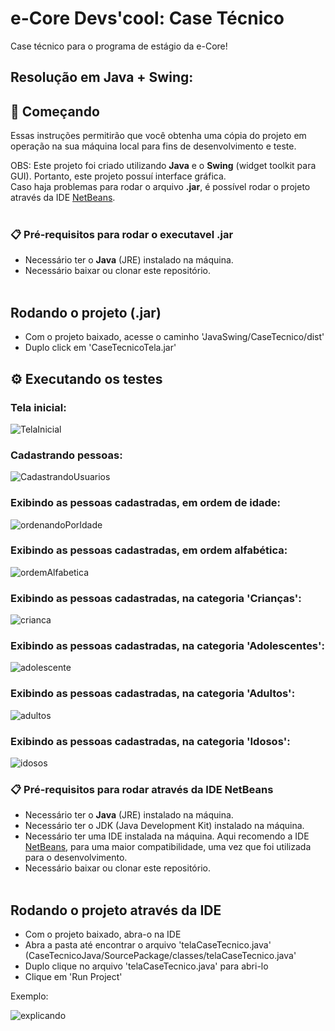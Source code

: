 # e-Core Devs'cool: Case Técnico

Case técnico para o programa de estágio da e-Core!

## Resolução em Java + Swing:

## 🚀 Começando

Essas instruções permitirão que você obtenha uma cópia do projeto em operação na sua máquina local para fins de desenvolvimento e teste.

OBS: Este projeto foi criado utilizando **Java** e o **Swing** (widget toolkit para GUI). Portanto, este projeto possuí interface gráfica. <br>
Caso haja problemas para rodar o arquivo **.jar**, é possível rodar o projeto através da IDE [NetBeans](https://netbeans.apache.org/).<br><br>

### 📋 Pré-requisitos para rodar o executavel .jar

* Necessário ter o **Java** (JRE) instalado na máquina.
* Necessário baixar ou clonar este repositório. <br><br>

## Rodando o projeto (.jar)

* Com o projeto baixado, acesse o caminho 'JavaSwing/CaseTecnico/dist'
* Duplo click em 'CaseTecnicoTela.jar'


## ⚙️ Executando os testes

### Tela inicial:
![TelaInicial](https://user-images.githubusercontent.com/72152596/185810173-a43571a6-2131-4a85-be0a-2cd347d0275c.png)


### Cadastrando pessoas:
![CadastrandoUsuarios](https://user-images.githubusercontent.com/72152596/185810184-a8cf0387-e5a9-4c5d-b1ef-ea96f3b6ea9d.png)



### Exibindo as pessoas cadastradas, em ordem de idade:
![ordenandoPorIdade](https://user-images.githubusercontent.com/72152596/185810189-eb4d57c6-a516-4128-9833-b07a4732ef3f.png)



### Exibindo as pessoas cadastradas, em ordem alfabética:
![ordemAlfabetica](https://user-images.githubusercontent.com/72152596/185810195-e03c1557-f93e-4859-8d36-c894b614131b.png)



### Exibindo as pessoas cadastradas, na categoria 'Crianças':
![crianca](https://user-images.githubusercontent.com/72152596/185810197-2e2e6ab8-457f-4c81-8025-d8fe1a165c67.png)



### Exibindo as pessoas cadastradas, na categoria 'Adolescentes':
![adolescente](https://user-images.githubusercontent.com/72152596/185810201-1f0fd18b-6a90-4171-add8-e71b3ddf56f3.png)



### Exibindo as pessoas cadastradas, na categoria 'Adultos':
![adultos](https://user-images.githubusercontent.com/72152596/185810204-9cbd91b0-5353-476d-a853-87235b93c70f.png)



### Exibindo as pessoas cadastradas, na categoria 'Idosos':
![idosos](https://user-images.githubusercontent.com/72152596/185810206-95a9eb73-bb98-43d8-8fe7-dff622dcc990.png)


### 📋 Pré-requisitos para rodar através da IDE NetBeans

* Necessário ter o **Java** (JRE) instalado na máquina.
* Necessário ter o JDK (Java Development Kit) instalado na máquina.
* Necessário ter uma IDE instalada na máquina. Aqui recomendo a IDE [NetBeans](https://netbeans.apache.org/), para uma maior compatibilidade, uma vez que foi utilizada para o desenvolvimento.
* Necessário baixar ou clonar este repositório. <br><br>

## Rodando o projeto através da IDE

* Com o projeto baixado, abra-o na IDE
* Abra a pasta até encontrar o arquivo 'telaCaseTecnico.java' (CaseTecnicoJava/SourcePackage/classes/telaCaseTecnico.java'
* Duplo clique no arquivo 'telaCaseTecnico.java' para abri-lo
* Clique em 'Run Project'

Exemplo: 

![explicando](https://user-images.githubusercontent.com/72152596/185810462-2387110c-12b4-466c-8d8d-9ce0bfc9e852.png)
